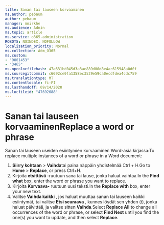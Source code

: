 ```yaml
---
title: Sanan tai lauseen korvaaminen
ms.author: pebaum
author: pebaum
manager: mnirkhe
ms.audience: Admin
ms.topic: article
ms.service: o365-administration
ROBOTS: NOINDEX, NOFOLLOW
localization_priority: Normal
ms.collection: Adm_O365
ms.custom:
- "9001453"
- "3465"
ms.openlocfilehash: 47a631bd045d3a3ae889d00d8e4ac615948a0d0f
ms.sourcegitcommit: c6692ce0fa1358ec3529e59ca0ecdfdea4cdc759
ms.translationtype: MT
ms.contentlocale: fi-FI
ms.lasthandoff: 09/14/2020
ms.locfileid: "47692688"
---
```

# <a name="replace-a-word-or-phrase"></a><span data-ttu-id="0bb34-102">Sanan tai lauseen korvaaminen</span><span class="sxs-lookup"><span data-stu-id="0bb34-102">Replace a word or phrase</span></span>

<span data-ttu-id="0bb34-103">Sanan tai lauseen useiden esiintymien korvaaminen Word-asia kirjassa:</span><span class="sxs-lookup"><span data-stu-id="0bb34-103">To replace multiple instances of a word or phrase in a Word document:</span></span>

1. <span data-ttu-id="0bb34-104">**Siirry kohtaan**  >  **Vaihda**tai paina näppäin yhdistelmää Ctrl + H.</span><span class="sxs-lookup"><span data-stu-id="0bb34-104">Go to **Home** > **Replace**, or press Ctrl+H.</span></span>
2. <span data-ttu-id="0bb34-105">Kirjoita **etsittävä** -ruutuun sana tai lause, jonka haluat vaihtaa.</span><span class="sxs-lookup"><span data-stu-id="0bb34-105">In the **Find what** box, enter the word or phrase you want to replace.</span></span> 
3. <span data-ttu-id="0bb34-106">Kirjoita **Korvaava-** ruutuun uusi teksti.</span><span class="sxs-lookup"><span data-stu-id="0bb34-106">In the **Replace with** box, enter your new text.</span></span>
3. <span data-ttu-id="0bb34-107">Valitse **Vaihda kaikki** , jos haluat muuttaa sanan tai lauseen kaikki esiintymät, tai valitse **Etsi seuraava** , kunnes löydät sen yhden (t), jonka haluat päivittää, ja valitse sitten **Vaihda**.</span><span class="sxs-lookup"><span data-stu-id="0bb34-107">Select **Replace All** to change all occurrences of the word or phrase, or select **Find Next** until you find the one(s) you want to update, and then select **Replace**.</span></span>
